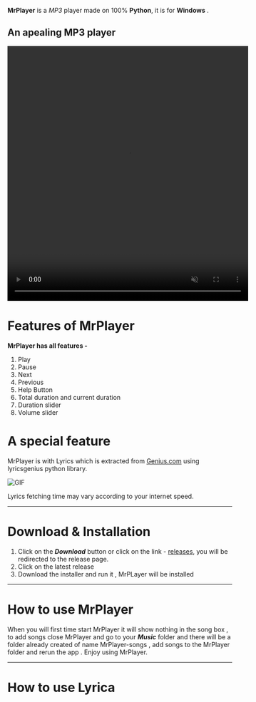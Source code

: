 

**MrPlayer** is a _MP3_ player made on 100% **Python**, it is for **Windows** .

An apealing MP3 player
---
<video controls autoplay muted width="540" height="572" ><source src="main.mp4" type="video/mp4"></video>

# Features of MrPlayer

**MrPlayer has all features -**

1. Play
2. Pause
3. Next
4. Previous
5. Help Button
6. Total duration and current duration
7. Duration slider
8. Volume slider

# A special feature

MrPlayer is with Lyrics which is extracted from [Genius.com](https://Genius.com) using lyricsgenius python library.

![GIF](lyrics.gif)

Lyrics fetching time may vary according to your internet speed.

---
# Download & Installation
1. Click on the **_Download_** button or click on the link - [releases](https://www.github.com/AkshatChauhan18/Mrplayer/releases), you will be redirected to the release page.
2. Click on the latest release
3. Download the installer and run it , MrPLayer will be installed 

---
# How to use MrPlayer

When you will first time start MrPlayer it will show nothing in the song box ,
to add songs close MrPlayer and go to your ***Music*** folder
and there will be a folder already created of name MrPlayer-songs , add songs
to the MrPlayer folder and rerun the app . Enjoy using MrPlayer. 

---
# How to use Lyrica